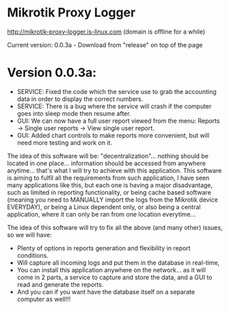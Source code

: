 # Mikrotik Proxy Logger
http://mikrotik-proxy-logger.is-linux.com (domain is offline for a while)

Current version: 0.0.3a - Download from "release" on top of the page

# Version 0.0.3a:
* SERVICE: Fixed the code which the service use to grab the accounting data in order to display the correct numbers.
* SERVICE: There is a bug where the service will crash if the computer goes into sleep mode then resume after.
* GUI: We can now have a full user report viewed from the menu: Reports -> Single user reports -> View single user report.
* GUI: Added chart controls to make reports more convenient, but will need more testing and work on it.

The idea of this software will be: "decentralization"... nothing should be located in one place... information should be accessed from anywhere anytime... that's what I will try to achieve with this application.
This software is aiming to fulfil all the requirements from such application, I have seen many applications like this, but each one is having a major disadvantage, such as limited in reporting functionality, or being cache based software (meaning you need to MANUALLY import the logs from the Mikrotik device EVERYDAY), or being a Linux dependent only, or also being a central application, where it can only be ran from one location everytime…

The idea of this software will try to fix all the above (and many other) issues, so we will have:

* Plenty of options in reports generation and flexibility in report conditions.
* Will capture all incoming logs and put them in the database in real-time,
* You can install this application anywhere on the network… as it will come in 2 parts, a service to capture and store the data, and a GUI to read and generate the reports.
* And you can if you want have the database itself on a separate computer as well!!!
